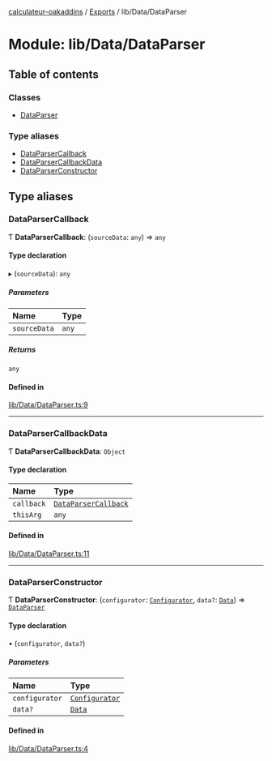 [calculateur-oakaddins](../README.md) / [Exports](../modules.md) / lib/Data/DataParser

# Module: lib/Data/DataParser

## Table of contents

### Classes

- [DataParser](../classes/lib_data_dataparser.dataparser.md)

### Type aliases

- [DataParserCallback](lib_data_dataparser.md#dataparsercallback)
- [DataParserCallbackData](lib_data_dataparser.md#dataparsercallbackdata)
- [DataParserConstructor](lib_data_dataparser.md#dataparserconstructor)

## Type aliases

### DataParserCallback

Ƭ **DataParserCallback**: (`sourceData`: `any`) => `any`

#### Type declaration

▸ (`sourceData`): `any`

##### Parameters

| Name | Type |
| :------ | :------ |
| `sourceData` | `any` |

##### Returns

`any`

#### Defined in

[lib/Data/DataParser.ts:9](https://github.com/P0ulpy/Configurateur-OakAddins/blob/6c35e95/src/lib/Data/DataParser.ts#L9)

___

### DataParserCallbackData

Ƭ **DataParserCallbackData**: `Object`

#### Type declaration

| Name | Type |
| :------ | :------ |
| `callback` | [`DataParserCallback`](lib_data_dataparser.md#dataparsercallback) |
| `thisArg` | `any` |

#### Defined in

[lib/Data/DataParser.ts:11](https://github.com/P0ulpy/Configurateur-OakAddins/blob/6c35e95/src/lib/Data/DataParser.ts#L11)

___

### DataParserConstructor

Ƭ **DataParserConstructor**: (`configurator`: [`Configurator`](../classes/lib_configurator.configurator.md), `data?`: [`Data`](lib_configurator.md#data)) => [`DataParser`](../classes/lib_data_dataparser.dataparser.md)

#### Type declaration

• (`configurator`, `data?`)

##### Parameters

| Name | Type |
| :------ | :------ |
| `configurator` | [`Configurator`](../classes/lib_configurator.configurator.md) |
| `data?` | [`Data`](lib_configurator.md#data) |

#### Defined in

[lib/Data/DataParser.ts:4](https://github.com/P0ulpy/Configurateur-OakAddins/blob/6c35e95/src/lib/Data/DataParser.ts#L4)
